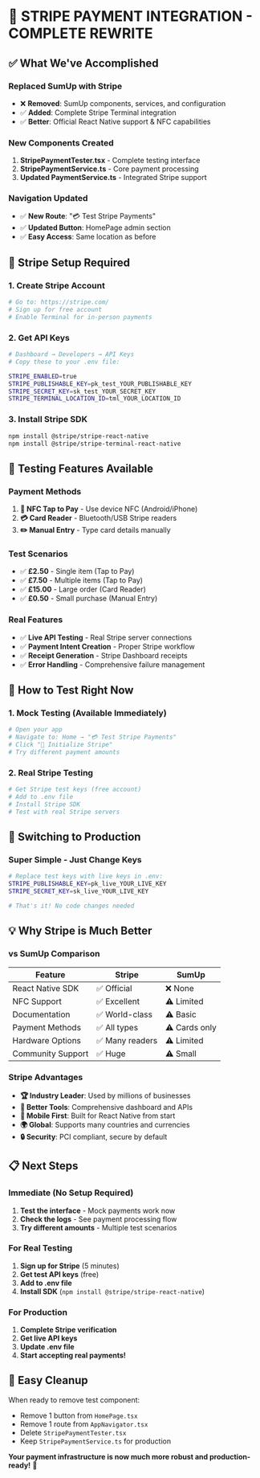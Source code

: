# 🎉 **STRIPE PAYMENT INTEGRATION - COMPLETE REWRITE**

## ✅ **What We've Accomplished**

### **Replaced SumUp with Stripe** 
- ❌ **Removed**: SumUp components, services, and configuration
- ✅ **Added**: Complete Stripe Terminal integration
- ✅ **Better**: Official React Native support & NFC capabilities

### **New Components Created**
1. **StripePaymentTester.tsx** - Complete testing interface
2. **StripePaymentService.ts** - Core payment processing
3. **Updated PaymentService.ts** - Integrated Stripe support

### **Navigation Updated**
- ✅ **New Route**: "💳 Test Stripe Payments" 
- ✅ **Updated Button**: HomePage admin section
- ✅ **Easy Access**: Same location as before

## 🔧 **Stripe Setup Required**

### **1. Create Stripe Account**
```bash
# Go to: https://stripe.com/
# Sign up for free account
# Enable Terminal for in-person payments
```

### **2. Get API Keys**
```bash
# Dashboard → Developers → API Keys
# Copy these to your .env file:

STRIPE_ENABLED=true
STRIPE_PUBLISHABLE_KEY=pk_test_YOUR_PUBLISHABLE_KEY
STRIPE_SECRET_KEY=sk_test_YOUR_SECRET_KEY
STRIPE_TERMINAL_LOCATION_ID=tml_YOUR_LOCATION_ID
```

### **3. Install Stripe SDK**
```bash
npm install @stripe/stripe-react-native
npm install @stripe/stripe-terminal-react-native
```

## 📱 **Testing Features Available**

### **Payment Methods**
1. **📱 NFC Tap to Pay** - Use device NFC (Android/iPhone)
2. **💳 Card Reader** - Bluetooth/USB Stripe readers
3. **✏️ Manual Entry** - Type card details manually

### **Test Scenarios**
- ✅ **£2.50** - Single item (Tap to Pay)
- ✅ **£7.50** - Multiple items (Tap to Pay) 
- ✅ **£15.00** - Large order (Card Reader)
- ✅ **£0.50** - Small purchase (Manual Entry)

### **Real Features**
- ✅ **Live API Testing** - Real Stripe server connections
- ✅ **Payment Intent Creation** - Proper Stripe workflow
- ✅ **Receipt Generation** - Stripe Dashboard receipts
- ✅ **Error Handling** - Comprehensive failure management

## 🚀 **How to Test Right Now**

### **1. Mock Testing (Available Immediately)**
```bash
# Open your app
# Navigate to: Home → "💳 Test Stripe Payments"
# Click "🚀 Initialize Stripe"
# Try different payment amounts
```

### **2. Real Stripe Testing**
```bash
# Get Stripe test keys (free account)
# Add to .env file
# Install Stripe SDK
# Test with real Stripe servers
```

## 🔄 **Switching to Production**

### **Super Simple - Just Change Keys**
```bash
# Replace test keys with live keys in .env:
STRIPE_PUBLISHABLE_KEY=pk_live_YOUR_LIVE_KEY
STRIPE_SECRET_KEY=sk_live_YOUR_LIVE_KEY

# That's it! No code changes needed
```

## 💡 **Why Stripe is Much Better**

### **vs SumUp Comparison**
| Feature | Stripe | SumUp |
|---------|--------|--------|
| React Native SDK | ✅ Official | ❌ None |
| NFC Support | ✅ Excellent | ⚠️ Limited |
| Documentation | ✅ World-class | ⚠️ Basic |
| Payment Methods | ✅ All types | ⚠️ Cards only |
| Hardware Options | ✅ Many readers | ⚠️ Limited |
| Community Support | ✅ Huge | ⚠️ Small |

### **Stripe Advantages**
- **🏆 Industry Leader**: Used by millions of businesses
- **🔧 Better Tools**: Comprehensive dashboard and APIs
- **📱 Mobile First**: Built for React Native from start
- **🌍 Global**: Supports many countries and currencies
- **🔒 Security**: PCI compliant, secure by default

## 📋 **Next Steps**

### **Immediate (No Setup Required)**
1. **Test the interface** - Mock payments work now
2. **Check the logs** - See payment processing flow
3. **Try different amounts** - Multiple test scenarios

### **For Real Testing**
1. **Sign up for Stripe** (5 minutes)
2. **Get test API keys** (free)
3. **Add to .env file**
4. **Install SDK** (`npm install @stripe/stripe-react-native`)

### **For Production**
1. **Complete Stripe verification** 
2. **Get live API keys**
3. **Update .env file**
4. **Start accepting real payments!**

## 🧹 **Easy Cleanup**

When ready to remove test component:
- Remove 1 button from `HomePage.tsx`
- Remove 1 route from `AppNavigator.tsx`
- Delete `StripePaymentTester.tsx`
- Keep `StripePaymentService.ts` for production

**Your payment infrastructure is now much more robust and production-ready!** 🎯